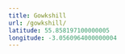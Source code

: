 ```yaml
---
title: Gowkshill
url: /gowkshill/
latitude: 55.858197100000005
longitude: -3.0560964000000004
---
```

